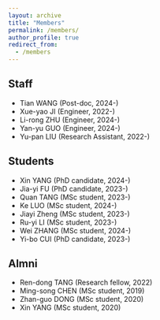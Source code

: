 ```yaml
---
layout: archive
title: "Members"
permalink: /members/
author_profile: true
redirect_from:
  - /members
---
```


Staff
-
* Tian WANG (Post-doc, 2024-)
* Xue-yao JI (Engineer, 2022-)
* Li-rong ZHU (Engineer, 2024-)
* Yan-yu GUO (Engineer, 2024-)
* Yu-pan LIU (Research Assistant, 2022-)
  
Students
-
* Xin YANG (PhD candidate, 2024-)
* Jia-yi FU (PhD candidate, 2023-)
* Quan TANG (MSc student, 2023-)
* Ke LUO (MSc student, 2024-)
* Jiayi Zheng (MSc student, 2023-)
* Ru-yi LI (MSc student, 2023-)
* Wei ZHANG (MSc student, 2024-)
* Yi-bo CUI (PhD candidate, 2023-)


Almni
-
* Ren-dong TANG (Research fellow, 2022)
* Ming-song CHEN (MSc student, 2019)
* Zhan-guo DONG (MSc student, 2020)
* Xin YANG (MSc student, 2020)


